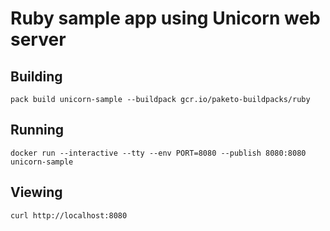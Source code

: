 # Ruby sample app using Unicorn web server

## Building

`pack build unicorn-sample --buildpack gcr.io/paketo-buildpacks/ruby`

## Running

`docker run --interactive --tty --env PORT=8080 --publish 8080:8080 unicorn-sample`

## Viewing

`curl http://localhost:8080`
